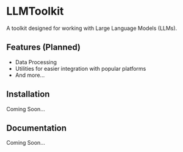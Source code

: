 # LLMToolkit

A toolkit designed for working with Large Language Models (LLMs). 

## Features (Planned)
- Data Processing
- Utilities for easier integration with popular platforms
- And more...

## Installation
Coming Soon...

## Documentation
Coming Soon...
